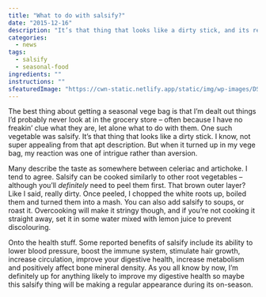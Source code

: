 ```yaml
---
title: "What to do with salsify?"
date: "2015-12-16"
description: "It’s that thing that looks like a dirty stick, and its reported benefits include improved digestive health."
categories: 
  - news
tags: 
  - salsify
  - seasonal-food
ingredients: ""
instructions: ""
sfeaturedImage: "https://cwn-static.netlify.app/static/img/wp-images/DSC_0220-3.jpg"
---
```


The best thing about getting a seasonal vege bag is that I’m dealt out things I’d probably never look at in the grocery store – often because I have no freakin’ clue what they are, let alone what to do with them. One such vegetable was salsify. It’s that thing that looks like a dirty stick. I know, not super appealing from that apt description. But when it turned up in my vege bag, my reaction was one of intrigue rather than aversion.

Many describe the taste as somewhere between celeriac and artichoke. I tend to agree. Salsify can be cooked similarly to other root vegetables – although you’ll _definitely_ need to peel them first. That brown outer layer? Like I said, really dirty. Once peeled, I chopped the white roots up, boiled them and turned them into a mash. You can also add salsify to soups, or roast it. Overcooking will make it stringy though, and if you’re not cooking it straight away, set it in some water mixed with lemon juice to prevent discolouring.

Onto the health stuff. Some reported benefits of salsify include its ability to lower blood pressure, boost the immune system, stimulate hair growth, increase circulation, improve your digestive health, increase metabolism and positively affect bone mineral density. As you all know by now, I’m definitely up for anything likely to improve my digestive health so maybe this salsify thing will be making a regular appearance during its on-season.
